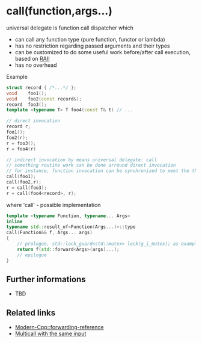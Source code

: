 # call(function,args...)
universal delegate is function call dispatcher which
* can call any function type (pure function, functor or lambda)
* has no restriction regarding passed arguments and their types
* can be customized to do some useful work before/after call execution, based on [RAII](http://www.stroustrup.com/bs_faq2.html#finally) 
* has no overhead

Example
```cpp
struct record { /*...*/ };
void    foo1();
void    foo2(const record&);
record  foo3();
template <typename T> T foo4(const T& t) // ...

// direct invocation
record r;
foo1();
foo2(r);
r = foo3();
r = foo4(r)

// indirect invocation by means universal delegate: call
// something routine work can be done arround direct invocation
// for instance, function invocation can be synchronized to meet the thread safety or can be registered in any external log system 
call(foo1);
call(foo2,r);
r = call(foo3);
r = call(foo4<record>, r);
```
where 'call' - possible implementation 
```cpp
template <typename Function, typename... Args>
inline 
typename std::result_of<Function(Args...)>::type
call(Function&& f, Args... args)
{
    // prologue, std::lock_guard<std::mutex> lock(g_i_mutex); as example 
    return f(std::forward<Args>(args)...);
    // epilogue
}
```

## Further informations
* TBD

## Related links
* [Modern-Cpp::forwarding-reference](https://github.com/nikolaAV/Modern-Cpp/tree/master/forwarding-reference) 
* [Multicall with the same input](https://github.com/nikolaAV/Modern-Cpp/tree/master/lambda/lambda_multicall)

